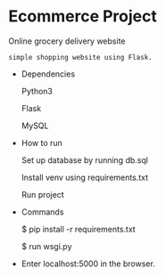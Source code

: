 # Ecommerce Project

Online grocery delivery website

	simple shopping website using Flask.

- Dependencies

	Python3
	
	Flask
	
	MySQL

- How to run

	Set up database by running db.sql
	
	Install venv using requirements.txt
	
	Run project
	
- Commands

	$ pip install -r requirements.txt

	$ run wsgi.py

- Enter localhost:5000 in the browser.